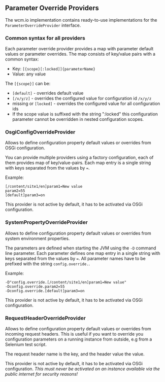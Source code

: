 ## Parameter Override Providers

The wcm.io implementation contains ready-to-use implementations for the `ParameterOverrideProvider` interface.


### Common syntax for all providers

Each parameter override provider provides a map with parameter default values or parameter overrides. The map
consists of key/value pairs with a common syntax:

* Key: `[{scope}[:locked]]{parameterName}`
* Value: any value

The `[{scope}]` can be:

* `[default]` - overrides default value
* `[/x/y/z]` - overrides the configured value for configuration id `/x/y/z`
* missing or `[locked]` - overrides the configured value for all configuration ids
* If the scope value is suffixed with the string ":locked" this configuration parameter cannot be overridden in nested configuration scopes.


### OsgiConfigOverrideProvider

Allows to define configuration property default values or overrides from OSGi configuration.

You can provide multiple providers using a factory configuration, each of them provides map of key/value-pairs.
Each map entry is a single string with keys separated from the values by `=`.

Example:

```
[/content/site1/en]param1=New value
param2=55
[default]param3=on
```

This provider is not active by default, it has to be activated via OSGi configuration.


### SystemPropertyOverrideProvider

Allows to define configuration property default values or overrides from system environment properties.

The parameters are defined when starting the JVM using the `-D` command line parameter. Each parameter defines
one map entry in a single string with keys separated from the values by `=`. All parameter names have to be
prefixed with the string `config.override.`.

Example:

```
-D"config.override.[/content/site1/en]param1=New value"
-Dconfig.override.param2=55
-Dconfig.override.[default]param3=on
```

This provider is not active by default, it has to be activated via OSGi configuration.


### RequestHeaderOverrideProvider

Allows to define configuration property default values or overrides from incoming request headers. This is useful
if you want to override you configuration parameters on a running instance from outside, e.g from a Selenium
test script.

The request header name is the key, and the header value the value.

This provider is not active by default, it has to be activated via OSGi configuration.
_This must never be activated on an instance available via the public internet for security reasons!_
